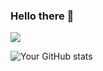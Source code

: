 ### Hello there 👋

![](https://komarev.com/ghpvc/?username=knirooshan)

![Your GitHub stats](https://github-readme-stats.vercel.app/api?username=knirooshan&show_icons=true)



<!--
**knirooshan/knirooshan** is a ✨ _special_ ✨ repository because its `README.md` (this file) appears on your GitHub profile.

Here are some ideas to get you started:

- 🔭 I’m currently working on ...
- 🌱 I’m currently learning ...
- 👯 I’m looking to collaborate on ...
- 🤔 I’m looking for help with ...
- 💬 Ask me about ...
- 📫 How to reach me: ...
- 😄 Pronouns: ...
- ⚡ Fun fact: ...
-->
